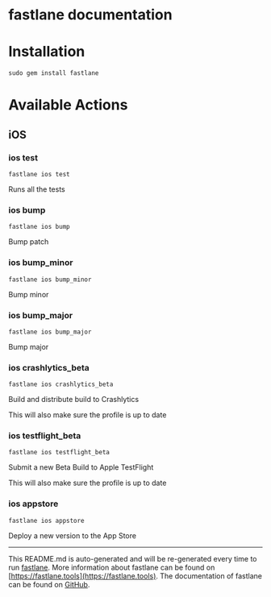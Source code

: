 fastlane documentation
================
# Installation
```
sudo gem install fastlane
```
# Available Actions
## iOS
### ios test
```
fastlane ios test
```
Runs all the tests
### ios bump
```
fastlane ios bump
```
Bump patch
### ios bump_minor
```
fastlane ios bump_minor
```
Bump minor
### ios bump_major
```
fastlane ios bump_major
```
Bump major
### ios crashlytics_beta
```
fastlane ios crashlytics_beta
```
Build and distribute build to Crashlytics

This will also make sure the profile is up to date
### ios testflight_beta
```
fastlane ios testflight_beta
```
Submit a new Beta Build to Apple TestFlight

This will also make sure the profile is up to date
### ios appstore
```
fastlane ios appstore
```
Deploy a new version to the App Store

----

This README.md is auto-generated and will be re-generated every time to run [fastlane](https://fastlane.tools).
More information about fastlane can be found on [https://fastlane.tools](https://fastlane.tools).
The documentation of fastlane can be found on [GitHub](https://github.com/fastlane/fastlane/tree/master/fastlane).